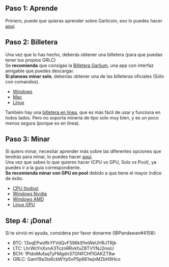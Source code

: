 ## Paso 1: Aprende
Primero, puede que quieras aprender sobre Garlicoin, eso lo puedes hacer [aquí](./what-is-garlicoin.html).  

## Paso 2: Billetera
Una vez que lo has hecho, deberás obtener una billetera (para que puedas tener tus propios GRLC)  
Se **recomienda** que consigas la [Billetera Garlium](./wallet-garlium.html), una app con interfaz amigable que puedes descargar.   
**Si planeas minar solo**, deberías obtener una de las billeteras oficiales (Sólo con comandos).  
- [Windows](./wallet-win.html)
- [Mac](./wallet-mac.html)
- [Linux](./wallet-nix.html)

También hay una [billetera en línea](https://breadbox.xyz), que es más fácil de usar y funciona en todos lados. Pero no soporta minería de tipo solo muy bien, y es un poco menos segura (porque es en línea).

## Paso 3: Minar
Si quiers minar, necesitar aprender más sobre las diferentes opciones que tendrás para minar, lo puedes hacer [aquí](./how-to-mine.html).  
Una vez que sabes lo que quieres hacer (CPU vs GPU, Solo vs Pool), ya puedes ir a la guía correspondiente.  
**Se recomienda minar con GPU en pool** debido a que tiene el mayor índice de éxito.
- [CPU (todos)](./mining-cpu.html)
- [Windows Nvidia](./mining-win-nvidia.html)
- [Windows AMD](./mining-win-amd.html)
- [Linux GPU](./mining-nix-gpu.html)

## Step 4: ¡Dona!
Si te sirvió mi ayuda, considera por favor donarme (@Pandawan#4158):

- BTC: 13xqEPwdfkYFVdQvF596k91mWeUHRJTRjk
- LTC: LhrWcYnXxnA3TcznRRvkfuZ8TVYNJ2nisU
- BCH: 1PidoMufaqTyFMgdn37Gf4fCHf1GAKZT8w
- GRLC: Gam19a3ts6cbWYp5vP5p661wjnMZbH9Hco